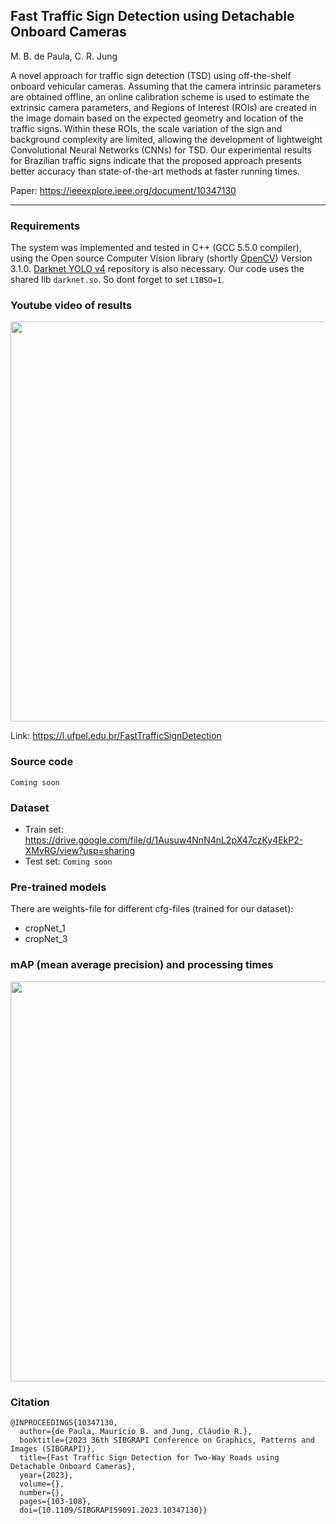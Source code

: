 ## Fast Traffic Sign Detection using Detachable Onboard Cameras
M. B. de Paula, C. R. Jung

A novel approach for traffic sign detection (TSD) using off-the-shelf onboard vehicular cameras. Assuming that the camera intrinsic parameters are obtained offline, an online calibration scheme is used to estimate the extrinsic camera parameters, and Regions of Interest (ROIs) are created in the image domain based on the expected geometry and location of the traffic signs. Within these ROIs, the scale variation of the sign and background complexity are limited, allowing the development of lightweight Convolutional Neural Networks (CNNs) for TSD. Our experimental results for Brazilian traffic signs indicate that the proposed approach presents better accuracy than state-of-the-art methods at faster running times.

<!-- * **paper** - `Coming soon` -->
Paper: https://ieeexplore.ieee.org/document/10347130

----
### Requirements
The system was implemented and tested in C++ (GCC 5.5.0 compiler), using the Open source Computer Vision library (shortly [OpenCV](https://opencv.org)) Version 3.1.0.
[Darknet YOLO v4](https://github.com/AlexeyAB/darknet) repository is also necessary. Our code uses the shared lib `darknet.so`. So dont forget to set `LIBSO=1`.

### Youtube video of results
[//]: #![snap_img_5169_1920x1080](https://user-images.githubusercontent.com/11092747/167136861-a6a4e94f-df88-4180-b009-8a137969db18.png)(https://youtu.be/Z2Htxab2mFw)

[<img src="https://user-images.githubusercontent.com/11092747/167136861-a6a4e94f-df88-4180-b009-8a137969db18.png" width="640">](https://youtu.be/Z2Htxab2mFw)

Link: https://l.ufpel.edu.br/FastTrafficSignDetection

### Source code
`Coming soon`

### Dataset
<!-- The dataset used in this work with the corresponding ground truth data, as well as video sequences showing the results of our method, are publicly available at... -->
- Train set: https://drive.google.com/file/d/1Ausuw4NnN4nL2pX47czKy4EkP2-XMvRG/view?usp=sharing
- Test set: `Coming soon`

### Pre-trained models
There are weights-file for different cfg-files (trained for our dataset):
- cropNet_1
- cropNet_3

### **mAP** (mean average precision) and processing times
[//]: #![mAP_and_processing_times](https://user-images.githubusercontent.com/11092747/167144991-46bd8e77-3915-4d02-bd89-a40e9465a1ba.png)
<!-- <img src="https://user-images.githubusercontent.com/11092747/167144991-46bd8e77-3915-4d02-bd89-a40e9465a1ba.png" width="600"> -->
<!-- ![TableIII-mAP](https://github.com/maubrapa/LTSD_DOC/assets/11092747/396bc85c-cadf-4e6a-a32a-70464630d48c) -->
<img src="https://user-images.githubusercontent.com/11092747/258904796-396bc85c-cadf-4e6a-a32a-70464630d48c.png" width="640">

### Citation
```
@INPROCEEDINGS{10347130,
  author={de Paula, Maurício B. and Jung, Cláudio R.},
  booktitle={2023 36th SIBGRAPI Conference on Graphics, Patterns and Images (SIBGRAPI)}, 
  title={Fast Traffic Sign Detection for Two-Way Roads using Detachable Onboard Cameras}, 
  year={2023},
  volume={},
  number={},
  pages={103-108},
  doi={10.1109/SIBGRAPI59091.2023.10347130}}
```

